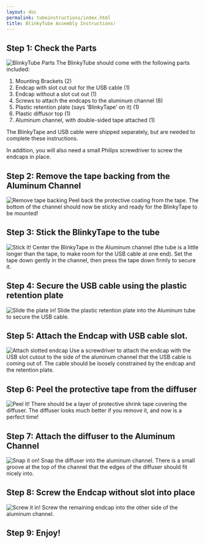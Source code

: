 ```yaml
---
layout: doc
permalink: tubeinstructions/index.html
title: BlinkyTube Assembly Instructions!
---
```



## Step 1: Check the Parts
![BlinkyTube Parts](/images/blinkytape/tube/image001.jpg)
The BlinkyTube should come with the following parts included:


1. Mounting Brackets (2)
1. Endcap with slot cut out for the USB cable (1)
1. Endcap without a slot cut out (1)
1. Screws to attach the endcaps to the aluminum channel (8)
1. Plastic retention plate (says 'BlinkyTape' on it) (1)
1. Plastic diffusor top (1)
1. Aluminum channel, with double-sided tape attached (1)

The BlinkyTape and USB cable were shipped separately, but are needed to complete these instructions.

In addition, you will also need a small Philips screwdriver to screw the endcaps in place.

## Step 2: Remove the tape backing from the Aluminum Channel
![Remove tape backing](/images/blinkytape/tube/image003.jpg)
Peel back the protective coating from the tape. The bottom of the channel should now be sticky and ready for the BlinkyTape to be mounted!

## Step 3: Stick the BlinkyTape to the tube
![Stick it!](/images/blinkytape/tube/image005.jpg)
Center the BlinkyTape in the Aluminum channel (the tube is a little longer than the tape, to make room for the USB cable at one end). Set the tape down gently in the channel, then press the tape down firmly to secure it.

## Step 4: Secure the USB cable using the plastic retention plate
![Slide the plate in!](/images/blinkytape/tube/image007.jpg)
Slide the plastic retention plate into the Aluminum tube to secure the USB cable.

## Step 5: Attach the Endcap with USB cable slot.
![Attach slotted endcap](/images/blinkytape/tube/image009.jpg)
Use a screwdriver to attach the endcap with the USB slot cutout to the side of the aluminum channel that the USB cable is coming out of. The cable should be loosely constrained by the endcap and the retention plate.

## Step 6: Peel the protective tape from the diffuser
![Peel it!](/images/blinkytape/tube/image011.jpg)
There should be a layer of protective shrink tape covering the diffuser. The diffuser looks much better if you remove it, and now is a perfect time!

## Step 7: Attach the diffuser to the Aluminum Channel
![Snap it on!](/images/blinkytape/tube/image013.jpg)
Snap the diffuser into the aluminum channel. There is a small groove at the top of the channel that the edges of the diffuser should fit nicely into.

## Step 8: Screw the Endcap without slot into place
![Screw it in!](/images/blinkytape/tube/image015.jpg)
Screw the remaining endcap into the other side of the aluminum channel.

## Step 9: Enjoy!

